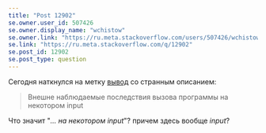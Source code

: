 ```yaml
---
title: "Post 12902"
se.owner.user_id: 507426
se.owner.display_name: "wchistow"
se.owner.link: "https://ru.meta.stackoverflow.com/users/507426/wchistow"
se.link: "https://ru.meta.stackoverflow.com/q/12902"
se.post_id: 12902
se.post_type: question
---
```

<p>Сегодня наткнулся на метку <a href="https://ru.stackoverflow.com/questions/tagged/%d0%b2%d1%8b%d0%b2%d0%be%d0%b4" class="post-tag" title="показать вопросы с меткой [вывод]" aria-label="показать вопросы с меткой [вывод]" rel="tag" aria-labelledby="tag-вывод-tooltip-container">вывод</a> со странным описанием:</p>
<blockquote>
<p>Внешне наблюдаемые последствия вызова программы на некотором input</p>
</blockquote>
<p>Что значит &quot;<em>... на некотором input</em>&quot;? причем здесь вообще <em>input</em>?</p>
